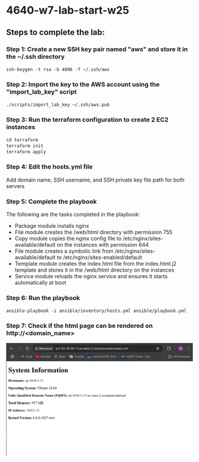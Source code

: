 # 4640-w7-lab-start-w25

## Steps to complete the lab:
### Step 1: Create a new SSH key pair named "aws" and store it in the ~/.ssh directory
```
ssh-keygen -t rsa -b 4096 -f ~/.ssh/aws
```

### Step 2: Import the key to the AWS account using the "import_lab_key" script
```
./scripts/import_lab_key ~/.ssh/aws.pub
```

### Step 3: Run the terraform configuration to create 2 EC2 instances
```
cd terraform
terraform init
terraform apply
```

### Step 4: Edit the hosts.yml file
Add domain name, SSH username, and SSH private key file path for both servers

### Step 5: Complete the playbook
The following are the tasks completed in the playbook:
- Package module installs nginx
- File module creates the /web/html directory with permission 755
- Copy module copies the nginx config file to /etc/nginx/sites-available/default on the instances with permission 644
- File module creates a symbolic link from /etc/nginx/sites-available/default to /etc/nginx/sites-enabled/default
- Template module creates the index.html file from the index.html.j2 template and stores it in the /web/html directory on the instances
- Service module reloads the nginx service and ensures it starts automatically at boot

### Step 6: Run the playbook
```
ansible-playbook -i ansible/inventory/hosts.yml ansible/playbook.yml
```

### Step 7: Check if the html page can be rendered on http://<domain_name>
![image](./Lab7.jpg)
